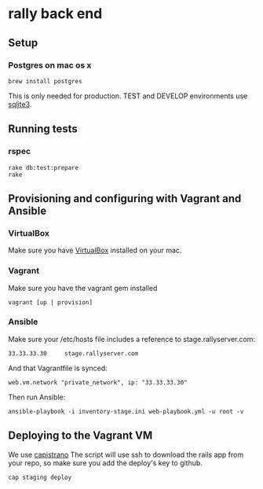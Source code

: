 # rally back end

## Setup

### Postgres on mac os x

```
brew install postgres

```
This is only needed for production. TEST and DEVELOP environments use [sqlite3](https://sqlite.org).

## Running tests

### rspec

```
rake db:test:prepare
rake

```

## Provisioning and configuring with Vagrant and Ansible

### VirtualBox

Make sure you have [VirtualBox](https://www.virtualbox.org) installed on your mac.

### Vagrant

Make sure you have the vagrant gem installed

```
vagrant [up | provision]

```

### Ansible

Make sure your /etc/hosts file includes a reference to stage.rallyserver.com:

```
33.33.33.30     stage.rallyserver.com
```
And that Vagrantfile is synced:

```
web.vm.network "private_network", ip: "33.33.33.30"
```

Then run Ansible:

```
ansible-playbook -i inventory-stage.ini web-playbook.yml -u root -v

```

## Deploying to the Vagrant VM

We use [capistrano](http://capistranorb.com)
The script will use ssh to download the rails app from your repo, so make sure you add the deploy's key to github.

```
cap staging deploy

```

